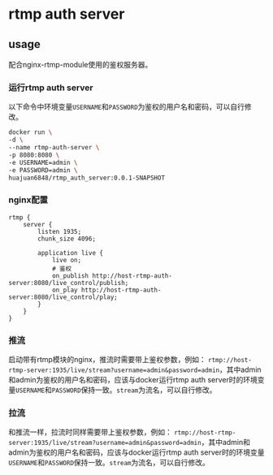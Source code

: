 # rtmp auth server

## usage

配合nginx-rtmp-module使用的鉴权服务器。

### 运行rtmp auth server
以下命令中环境变量`USERNAME`和`PASSWORD`为鉴权的用户名和密码，可以自行修改。
```bash
docker run \
-d \
--name rtmp-auth-server \
-p 8080:8080 \
-e USERNAME=admin \
-e PASSWORD=admin \
huajuan6848/rtmp_auth_server:0.0.1-SNAPSHOT
```

### nginx配置

```nginx
rtmp {
    server {
        listen 1935;
        chunk_size 4096;

        application live {
            live on;
            # 鉴权
            on_publish http://host-rtmp-auth-server:8080/live_control/publish;
            on_play http://host-rtmp-auth-server:8080/live_control/play;
        }
    }
}
```

### 推流
启动带有rtmp模块的nginx，推流时需要带上鉴权参数，例如：
`rtmp://host-rtmp-server:1935/live/stream?username=admin&password=admin`，其中admin和admin为鉴权的用户名和密码，应该与docker运行rtmp auth server时的环境变量`USERNAME`和`PASSWORD`保持一致。`stream`为流名，可以自行修改。

### 拉流
和推流一样，拉流时同样需要带上鉴权参数，例如：
`rtmp://host-rtmp-server:1935/live/stream?username=admin&password=admin`，其中admin和admin为鉴权的用户名和密码，应该与docker运行rtmp auth server时的环境变量`USERNAME`和`PASSWORD`保持一致。`stream`为流名，可以自行修改。

